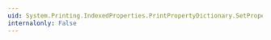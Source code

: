 ```yaml
---
uid: System.Printing.IndexedProperties.PrintPropertyDictionary.SetProperty(System.String,System.Printing.IndexedProperties.PrintProperty)
internalonly: False
---
```

